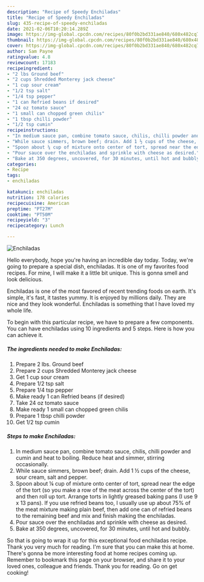 ```yaml
---
description: "Recipe of Speedy Enchiladas"
title: "Recipe of Speedy Enchiladas"
slug: 435-recipe-of-speedy-enchiladas
date: 2021-02-06T10:20:14.289Z
image: https://img-global.cpcdn.com/recipes/80f0b2bd331ae840/680x482cq70/enchiladas-recipe-main-photo.jpg
thumbnail: https://img-global.cpcdn.com/recipes/80f0b2bd331ae840/680x482cq70/enchiladas-recipe-main-photo.jpg
cover: https://img-global.cpcdn.com/recipes/80f0b2bd331ae840/680x482cq70/enchiladas-recipe-main-photo.jpg
author: Sam Payne
ratingvalue: 4.8
reviewcount: 17183
recipeingredient:
- "2 lbs Ground beef"
- "2 cups Shredded Monterey jack cheese"
- "1 cup sour cream"
- "1/2 tsp salt"
- "1/4 tsp pepper"
- "1 can Refried beans if desired"
- "24 oz tomato sauce"
- "1 small can chopped green chilis"
- "1 tbsp chilli powder"
- "1/2 tsp cumin"
recipeinstructions:
- "In medium sauce pan, combine tomato sauce, chilis, chilli powder and cumin and heat to boiling. Reduce heat and simmer, stirring occasionally."
- "While sauce simmers, brown beef; drain. Add 1 ½ cups of the cheese, sour cream, salt and pepper."
- "Spoon about ¼ cup of mixture onto center of tort, spread near the edge of the tort (so you make a row of the meat across the center of the tort) and then roll up tort. Arrange torts in lightly greased baking pans (I use 9 x 13 pans). If you use refried beans too, I usually use up about 75% of the meat mixture making plain beef, then add one can of refried beans to the remaining beef and mix and finish making the enchiladas."
- "Pour sauce over the enchiladas and sprinkle with cheese as desired."
- "Bake at 350 degrees, uncovered, for 30 minutes, until hot and bubbly."
categories:
- Recipe
tags:
- enchiladas

katakunci: enchiladas 
nutrition: 178 calories
recipecuisine: American
preptime: "PT27M"
cooktime: "PT50M"
recipeyield: "3"
recipecategory: Lunch

---
```



![Enchiladas](https://img-global.cpcdn.com/recipes/80f0b2bd331ae840/680x482cq70/enchiladas-recipe-main-photo.jpg)

Hello everybody, hope you're having an incredible day today. Today, we're going to prepare a special dish, enchiladas. It is one of my favorites food recipes. For mine, I will make it a little bit unique. This is gonna smell and look delicious.

Enchiladas is one of the most favored of recent trending foods on earth. It's simple, it's fast, it tastes yummy. It is enjoyed by millions daily. They are nice and they look wonderful. Enchiladas is something that I have loved my whole life.




To begin with this particular recipe, we have to prepare a few components. You can have enchiladas using 10 ingredients and 5 steps. Here is how you can achieve it.

<!--inarticleads1-->

##### The ingredients needed to make Enchiladas:

1. Prepare 2 lbs. Ground beef
1. Prepare 2 cups Shredded Monterey jack cheese
1. Get 1 cup sour cream
1. Prepare 1/2 tsp salt
1. Prepare 1/4 tsp pepper
1. Make ready 1 can Refried beans (if desired)
1. Take 24 oz tomato sauce
1. Make ready 1 small can chopped green chilis
1. Prepare 1 tbsp chilli powder
1. Get 1/2 tsp cumin




<!--inarticleads2-->

##### Steps to make Enchiladas:

1. In medium sauce pan, combine tomato sauce, chilis, chilli powder and cumin and heat to boiling. Reduce heat and simmer, stirring occasionally.
1. While sauce simmers, brown beef; drain. Add 1 ½ cups of the cheese, sour cream, salt and pepper.
1. Spoon about ¼ cup of mixture onto center of tort, spread near the edge of the tort (so you make a row of the meat across the center of the tort) and then roll up tort. Arrange torts in lightly greased baking pans (I use 9 x 13 pans). If you use refried beans too, I usually use up about 75% of the meat mixture making plain beef, then add one can of refried beans to the remaining beef and mix and finish making the enchiladas.
1. Pour sauce over the enchiladas and sprinkle with cheese as desired.
1. Bake at 350 degrees, uncovered, for 30 minutes, until hot and bubbly.




So that is going to wrap it up for this exceptional food enchiladas recipe. Thank you very much for reading. I'm sure that you can make this at home. There's gonna be more interesting food at home recipes coming up. Remember to bookmark this page on your browser, and share it to your loved ones, colleague and friends. Thank you for reading. Go on get cooking!
